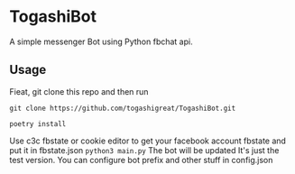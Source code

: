 # TogashiBot
A simple messenger Bot using Python fbchat api.
## Usage
Fieat, git clone this repo and then run

```git clone https://github.com/togashigreat/TogashiBot.git```

```poetry install```

Use c3c fbstate or cookie editor to get your facebook account fbstate and put it in fbstate.json
```python3 main.py```
The bot will be updated It's just the test version.
You can configure bot prefix and other stuff in config.json


